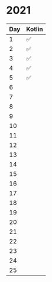 # 2021

| Day | Kotlin             |
|-----|--------------------|
| 1   | :white_check_mark: |
| 2   | :white_check_mark: |
| 3   | :white_check_mark: |
| 4   | :white_check_mark: |
| 5   | :white_check_mark: |
| 6   |                    |
| 7   |                    |
| 8   |                    |
| 9   |                    |
| 10  |                    |
| 11  |                    |
| 12  |                    |
| 13  |                    |
| 14  |                    |
| 15  |                    |
| 16  |                    |
| 17  |                    |
| 18  |                    |
| 19  |                    |
| 20  |                    |
| 21  |                    |
| 22  |                    |
| 23  |                    |
| 24  |                    |
| 25  |                    |

